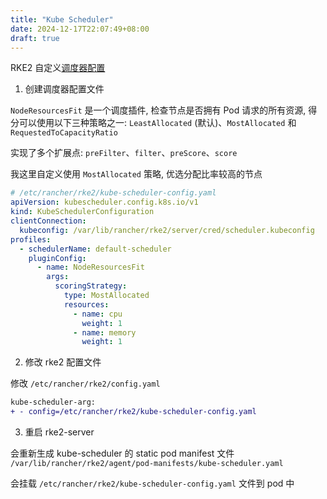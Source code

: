 ```yaml
---
title: "Kube Scheduler"
date: 2024-12-17T22:07:49+08:00
draft: true
---
```


RKE2 自定义[调度器配置](https://kubernetes.io/zh-cn/docs/reference/scheduling/config/)

1. 创建调度器配置文件

`NodeResourcesFit` 是一个调度插件, 检查节点是否拥有 Pod 请求的所有资源, 得分可以使用以下三种策略之一: 
`LeastAllocated` (默认)、`MostAllocated` 和 `RequestedToCapacityRatio`

实现了多个扩展点: `preFilter`、`filter`、`preScore`、`score`

我这里自定义使用 `MostAllocated` 策略, 优选分配比率较高的节点

```yaml
# /etc/rancher/rke2/kube-scheduler-config.yaml
apiVersion: kubescheduler.config.k8s.io/v1
kind: KubeSchedulerConfiguration
clientConnection:
  kubeconfig: /var/lib/rancher/rke2/server/cred/scheduler.kubeconfig
profiles:
  - schedulerName: default-scheduler
    pluginConfig:
      - name: NodeResourcesFit
        args:
          scoringStrategy:
            type: MostAllocated
            resources:
              - name: cpu
                weight: 1
              - name: memory
                weight: 1
```

2. 修改 rke2 配置文件

修改 `/etc/rancher/rke2/config.yaml`

```diff
kube-scheduler-arg:
+ - config=/etc/rancher/rke2/kube-scheduler-config.yaml
```

3. 重启 rke2-server

会重新生成 kube-scheduler 的 static pod manifest 文件 `/var/lib/rancher/rke2/agent/pod-manifests/kube-scheduler.yaml`

会挂载 `/etc/rancher/rke2/kube-scheduler-config.yaml` 文件到 pod 中